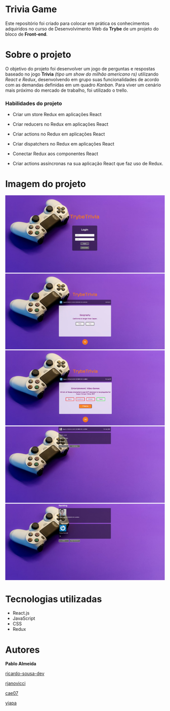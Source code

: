 # Trivia Game
Este repositório foi criado para colocar em prática os conhecimentos adquiridos no curso de Desenvolvimento Web da **Trybe** de um projeto do bloco de **Front-end**.

# Sobre o projeto
O objetivo do projeto foi desenvolver um jogo de perguntas e respostas baseado no jogo **Trivia** _(tipo um show do milhão americano rs)_ utilizando _React e Redux_, desenvolvendo em grupo suas funcionalidades de acordo com as demandas definidas em um quadro _Kanban_. Para viver um cenário mais próximo do mercado de trabalho, foi utilizado o trello. 

### Habilidades do projeto

  - Criar um store Redux em aplicações React

  - Criar reducers no Redux em aplicações React

  - Criar actions no Redux em aplicações React

  - Criar dispatchers no Redux em aplicações React

  - Conectar Redux aos componentes React

  - Criar actions assíncronas na sua aplicação React que faz uso de Redux.


# Imagem do projeto

![login](https://raw.githubusercontent.com/pabloalmeidac/project-trivia-redux/pabloalmeidac/src/login.jpg)
![game](https://raw.githubusercontent.com/pabloalmeidac/project-trivia-redux/pabloalmeidac/src/game.jpg)
![answers](https://raw.githubusercontent.com/pabloalmeidac/project-trivia-redux/pabloalmeidac/src/answers.jpg)
![feedback](https://raw.githubusercontent.com/pabloalmeidac/project-trivia-redux/pabloalmeidac/src/feedback.jpg)
![ranking](https://raw.githubusercontent.com/pabloalmeidac/project-trivia-redux/pabloalmeidac/src/ranking.jpg)

# Tecnologias utilizadas
- React.js
- JavaScript
- CSS
- Redux

# Autores
**Pablo Almeida**

[ricardo-sousa-dev](https://github.com/ricardo-sousa-dev)

[rjanovicci](https://github.com/rjanovicci)

[cae07](https://github.com/cae07)

[yjapa](https://github.com/yjapa)
